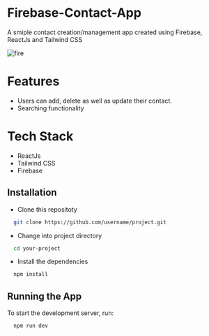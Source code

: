 # Firebase-Contact-App
A smiple contact creation/management app created using Firebase, ReactJs and Tailwind CSS

![fire](https://github.com/druvkotwani/Firebase-Contact-App/assets/96691139/a288b78a-232d-4c06-a7f3-87a752ebe21d)

# Features
- Users can add, delete as well as update their contact.
- Searching functionality

# Tech Stack
- ReactJs
- Tailwind CSS
- Firebase

## Installation

* Clone this repositoty

```bash
  git clone https://github.com/username/project.git
```

* Change into project directory
```bash
  cd your-project
```
* Install the dependencies
```bash
  npm install
```

## Running the App
To start the development server, run:
```bash
  npm run dev
```
